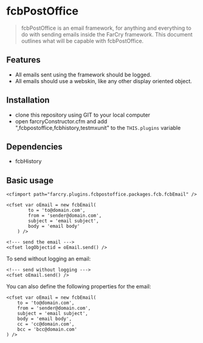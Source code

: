 fcbPostOffice
=============

> fcbPostOffice is an email framework, for anything and everything to do with sending emails inside the FarCry framework. This document outlines what will be capable with fcbPostOffice.

Features
--------

* All emails sent using the framework should be logged.
* All emails should use a webskin, like any other display oriented object.

Installation
------------

* clone this repository using GIT to your local computer
* open farcryConstructor.cfm and add ",fcbpostoffice,fcbhistory,testmxunit" to the `THIS.plugins` variable

Dependencies
------------

* fcbHistory

Basic usage
-----------

	<cfimport path="farcry.plugins.fcbpostoffice.packages.fcb.fcbEmail" />

	<cfset var oEmail = new fcbEmail(
			to = 'to@domain.com',
			from = 'sender@domain.com',
			subject = 'email subject',
			body = 'email body'
		) />

	<!--- send the email --->
	<cfset logObjectid = oEmail.send() />

To send without logging an email:

	<!--- send without logging --->
	<cfset oEmail.send() />

You can also define the following properties for the email:

	<cfset var oEmail = new fcbEmail(
		to = 'to@domain.com',
		from = 'sender@domain.com',
		subject = 'email subject',
		body = 'email body',
		cc = 'cc@domain.com',
		bcc = 'bcc@domain.com'
	) />
